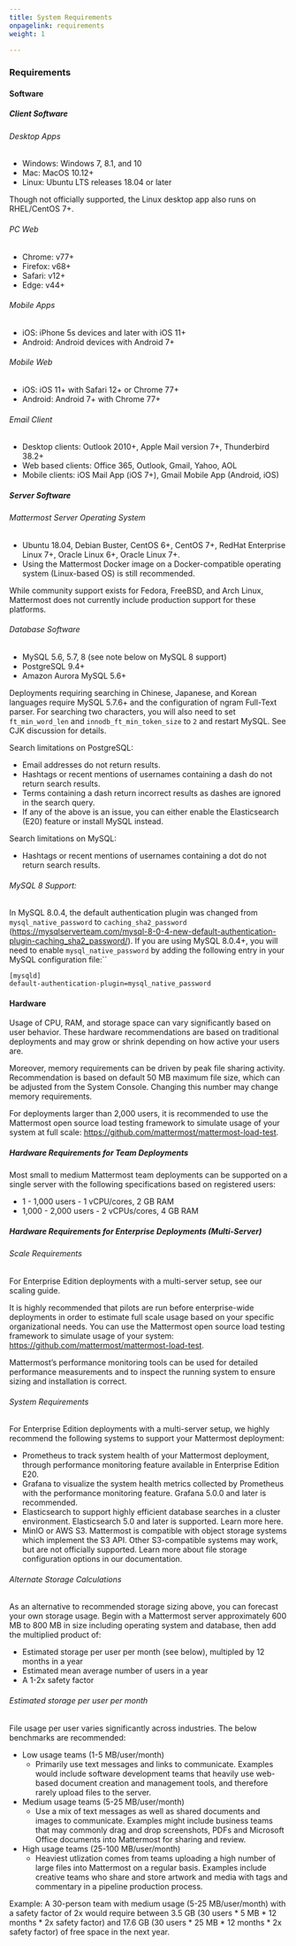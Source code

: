 ```yaml
---
title: System Requirements
onpagelink: requirements
weight: 1

---
```


### **Requirements**

#### Software

##### Client Software

###### Desktop Apps

- Windows: Windows 7, 8.1, and 10
- Mac: MacOS 10.12+
- Linux: Ubuntu LTS releases 18.04 or later
 
Though not officially supported, the Linux desktop app also runs on RHEL/CentOS 7+.

###### PC Web

- Chrome: v77+
- Firefox: v68+
- Safari: v12+
- Edge: v44+
 
###### Mobile Apps

- iOS: iPhone 5s devices and later with iOS 11+
- Android: Android devices with Android 7+
 
###### Mobile Web

- iOS: iOS 11+ with Safari 12+ or Chrome 77+
- Android: Android 7+ with Chrome 77+
 
###### Email Client

- Desktop clients: Outlook 2010+, Apple Mail version 7+, Thunderbird 38.2+
- Web based clients: Office 365, Outlook, Gmail, Yahoo, AOL
- Mobile clients: iOS Mail App (iOS 7+), Gmail Mobile App (Android, iOS)
 
##### Server Software

###### Mattermost Server Operating System

- Ubuntu 18.04, Debian Buster, CentOS 6+, CentOS 7+, RedHat Enterprise Linux 7+, Oracle Linux 6+, Oracle Linux 7+.
- Using the Mattermost Docker image on a Docker-compatible operating system (Linux-based OS) is still recommended.
 
While community support exists for Fedora, FreeBSD, and Arch Linux, Mattermost does not currently include production support for these platforms.

###### Database Software

- MySQL 5.6, 5.7, 8 (see note below on MySQL 8 support)
- PostgreSQL 9.4+
- Amazon Aurora MySQL 5.6+
 
Deployments requiring searching in Chinese, Japanese, and Korean languages require MySQL 5.7.6+ and the configuration of ngram Full-Text parser. For searching two characters, you will also need to set `ft_min_word_len` and `innodb_ft_min_token_size` to `2` and restart MySQL. See CJK discussion for details.

Search limitations on PostgreSQL:

- Email addresses do not return results.
- Hashtags or recent mentions of usernames containing a dash do not return search results.
- Terms containing a dash return incorrect results as dashes are ignored in the search query.
- If any of the above is an issue, you can either enable the Elasticsearch (E20) feature or install MySQL instead.
 
Search limitations on MySQL:

- Hashtags or recent mentions of usernames containing a dot do not return search results.
 
###### MySQL 8 Support:

In MySQL 8.0.4, the default authentication plugin was changed from `mysql_native_password` to `caching_sha2_password` (https://mysqlserverteam.com/mysql-8-0-4-new-default-authentication-plugin-caching_sha2_password/). If you are using MySQL 8.0.4+, you will need to enable `mysql_native_password` by adding the following entry in your MySQL configuration file:``

 ```
[mysqld]
default-authentication-plugin=mysql_native_password
```

#### Hardware

Usage of CPU, RAM, and storage space can vary significantly based on user behavior. These hardware recommendations are based on traditional deployments and may grow or shrink depending on how active your users are.

Moreover, memory requirements can be driven by peak file sharing activity. Recommendation is based on default 50 MB maximum file size, which can be adjusted from the System Console. Changing this number may change memory requirements.

For deployments larger than 2,000 users, it is recommended to use the Mattermost open source load testing framework to simulate usage of your system at full scale: https://github.com/mattermost/mattermost-load-test.

##### Hardware Requirements for Team Deployments

Most small to medium Mattermost team deployments can be supported on a single server with the following specifications based on registered users:

- 1 - 1,000 users - 1 vCPU/cores, 2 GB RAM
- 1,000 - 2,000 users - 2 vCPUs/cores, 4 GB RAM
 
##### Hardware Requirements for Enterprise Deployments (Multi-Server)

###### Scale Requirements

For Enterprise Edition deployments with a multi-server setup, see our scaling guide.

It is highly recommended that pilots are run before enterprise-wide deployments in order to estimate full scale usage based on your specific organizational needs. You can use the Mattermost open source load testing framework to simulate usage of your system: https://github.com/mattermost/mattermost-load-test.

Mattermost’s performance monitoring tools can be used for detailed performance measurements and to inspect the running system to ensure sizing and installation is correct.

###### System Requirements

For Enterprise Edition deployments with a multi-server setup, we highly recommend the following systems to support your Mattermost deployment:

- Prometheus to track system health of your Mattermost deployment, through performance monitoring feature available in Enterprise Edition E20.
- Grafana to visualize the system health metrics collected by Prometheus with the performance monitoring feature. Grafana 5.0.0 and later is recommended.
- Elasticsearch to support highly efficient database searches in a cluster environment. Elasticsearch 5.0 and later is supported. Learn more here.
- MinIO or AWS S3. Mattermost is compatible with object storage systems which implement the S3 API. Other S3-compatible systems may work, but are not officially supported. Learn more about file storage configuration options in our documentation.
 
###### Alternate Storage Calculations

As an alternative to recommended storage sizing above, you can forecast your own storage usage. Begin with a Mattermost server approximately 600 MB to 800 MB in size including operating system and database, then add the multiplied product of:

- Estimated storage per user per month (see below), multipled by 12 months in a year
- Estimated mean average number of users in a year
- A 1-2x safety factor
 
###### Estimated storage per user per month

File usage per user varies significantly across industries. The below benchmarks are recommended:

- Low usage teams (1-5 MB/user/month) 
  - Primarily use text messages and links to communicate. Examples would include software development teams that heavily use web-based document creation and management tools, and therefore rarely upload files to the server.
- Medium usage teams (5-25 MB/user/month) 
  - Use a mix of text messages as well as shared documents and images to communicate. Examples might include business teams that may commonly drag and drop screenshots, PDFs and Microsoft Office documents into Mattermost for sharing and review.
- High usage teams (25-100 MB/user/month) 
  - Heaviest utlization comes from teams uploading a high number of large files into Mattermost on a regular basis. Examples include creative teams who share and store artwork and media with tags and commentary in a pipeline production process.
 
Example: A 30-person team with medium usage (5-25 MB/user/month) with a safety factor of 2x would require between 3.5 GB (30 users \* 5 MB \* 12 months \* 2x safety factor) and 17.6 GB (30 users \* 25 MB \* 12 months \* 2x safety factor) of free space in the next year.
